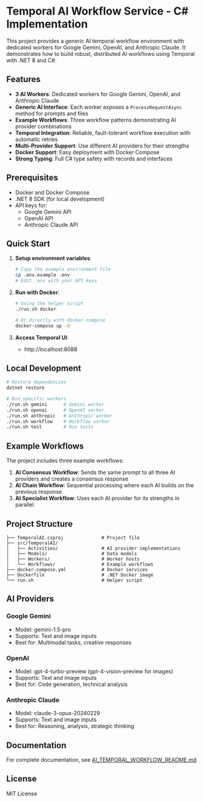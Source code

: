 # Temporal AI Workflow Service - C# Implementation

This project provides a generic AI temporal workflow environment with dedicated workers for Google Gemini, OpenAI, and Anthropic Claude. It demonstrates how to build robust, distributed AI workflows using Temporal with .NET 8 and C#.

## Features

- **3 AI Workers**: Dedicated workers for Google Gemini, OpenAI, and Anthropic Claude
- **Generic AI Interface**: Each worker exposes a `ProcessRequestAsync` method for prompts and files
- **Example Workflows**: Three workflow patterns demonstrating AI provider combinations
- **Temporal Integration**: Reliable, fault-tolerant workflow execution with automatic retries
- **Multi-Provider Support**: Use different AI providers for their strengths
- **Docker Support**: Easy deployment with Docker Compose
- **Strong Typing**: Full C# type safety with records and interfaces

## Prerequisites

- Docker and Docker Compose
- .NET 8 SDK (for local development)
- API keys for:
  - Google Gemini API
  - OpenAI API
  - Anthropic Claude API

## Quick Start

1. **Setup environment variables**:
   ```bash
   # Copy the example environment file
   cp .env.example .env
   # Edit .env with your API keys
   ```

2. **Run with Docker**:
   ```bash
   # Using the helper script
   ./run.sh docker
   
   # Or directly with docker-compose
   docker-compose up -d
   ```

3. **Access Temporal UI**:
   - http://localhost:8088

## Local Development

```bash
# Restore dependencies
dotnet restore

# Run specific workers
./run.sh gemini      # Gemini worker
./run.sh openai      # OpenAI worker
./run.sh anthropic   # Anthropic worker
./run.sh workflow    # Workflow worker
./run.sh test        # Run tests
```

## Example Workflows

The project includes three example workflows:

1. **AI Consensus Workflow**: Sends the same prompt to all three AI providers and creates a consensus response
2. **AI Chain Workflow**: Sequential processing where each AI builds on the previous response
3. **AI Specialist Workflow**: Uses each AI provider for its strengths in parallel

## Project Structure

```
├── TemporalAI.csproj              # Project file
├── src/TemporalAI/
│   ├── Activities/                # AI provider implementations
│   ├── Models/                    # Data models
│   ├── Workers/                   # Worker hosts
│   └── Workflows/                 # Example workflows
├── docker-compose.yml             # Docker services
├── Dockerfile                     # .NET Docker image
└── run.sh                         # Helper script
```

## AI Providers

### Google Gemini
- Model: gemini-1.5-pro
- Supports: Text and image inputs
- Best for: Multimodal tasks, creative responses

### OpenAI
- Model: gpt-4-turbo-preview (gpt-4-vision-preview for images)
- Supports: Text and image inputs
- Best for: Code generation, technical analysis

### Anthropic Claude
- Model: claude-3-opus-20240229
- Supports: Text and image inputs
- Best for: Reasoning, analysis, strategic thinking

## Documentation

For complete documentation, see [AI_TEMPORAL_WORKFLOW_README.md](AI_TEMPORAL_WORKFLOW_README.md)

## License

MIT License 